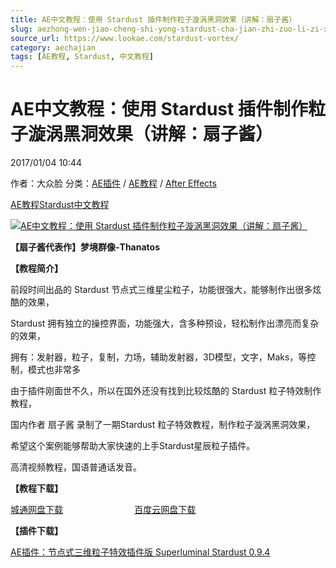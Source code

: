 ```yaml
---
title: AE中文教程：使用 Stardust 插件制作粒子漩涡黑洞效果（讲解：扇子酱）
slug: aezhong-wen-jiao-cheng-shi-yong-stardust-cha-jian-zhi-zuo-li-zi-xuan-wo-hei-dong-xiao-guo-jiang-jie-shan-zi-jiang
source_url: https://www.lookae.com/stardust-vortex/
category: aechajian
tags: [AE教程, Stardust, 中文教程]
---
```

# AE中文教程：使用 Stardust 插件制作粒子漩涡黑洞效果（讲解：扇子酱）

2017/01/04 10:44

作者：大众脸
分类：[AE插件](https://www.lookae.com/after-effects/aechajian/) / [AE教程](https://www.lookae.com/after-effects/aejiaocheng/) / [After Effects](https://www.lookae.com/after-effects/)

[AE教程](https://www.lookae.com/tag/ae%e6%95%99%e7%a8%8b/)[Stardust](https://www.lookae.com/tag/stardust/)[中文教程](https://www.lookae.com/tag/%e4%b8%ad%e6%96%87%e6%95%99%e7%a8%8b/)

[![AE中文教程：使用 Stardust 插件制作粒子漩涡黑洞效果（讲解：扇子酱）](https://www.lookae.com/wp-content/uploads/2017/01/Stardust-vortex-.jpg "AE中文教程：使用 Stardust 插件制作粒子漩涡黑洞效果（讲解：扇子酱）-LookAE.com")](https://www.lookae.com/wp-content/uploads/2017/01/Stardust-vortex-.jpg)

**【扇子酱代表作】梦境群像-Thanatos**

**【教程简介】**

前段时间出品的 Stardust 节点式三维星尘粒子，功能很强大，能够制作出很多炫酷的效果，

Stardust 拥有独立的操控界面，功能强大，含多种预设，轻松制作出漂亮而复杂的效果，

拥有：发射器，粒子，复制，力场，辅助发射器，3D模型，文字，Maks，等控制，模式也非常多

由于插件刚面世不久，所以在国外还没有找到比较炫酷的 Stardust 粒子特效制作教程，

国内作者 扇子酱 录制了一期Stardust 粒子特效教程，制作粒子漩涡黑洞效果，

希望这个案例能够帮助大家快速的上手Stardust星辰粒子插件。

高清视频教程，国语普通话发音。

**【教程下载】**

[城通网盘下载](https://lookae.ctfile.com/fs/BNT166084670)                             [百度云网盘下载](https://pan.baidu.com/s/1nu7ZyjB)

**【插件下载】**

[AE插件：节点式三维粒子特效插件版 Superluminal Stardust 0.9.4](https://www.lookae.com/stardust094/)
